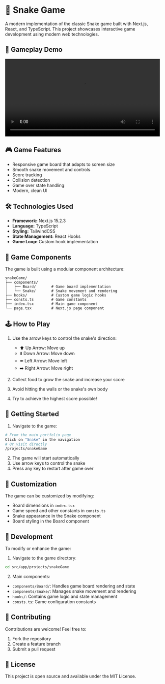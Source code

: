 # 🐍 Snake Game

A modern implementation of the classic Snake game built with Next.js, React, and TypeScript. This project showcases interactive game development using modern web technologies.

## 🎥 Gameplay Demo

<video width="100%" controls>
  <source src="./assets/video/snake.mov" type="video/quicktime">
  Your browser does not support the video tag.
</video>

## 🎮 Game Features

- Responsive game board that adapts to screen size
- Smooth snake movement and controls
- Score tracking
- Collision detection
- Game over state handling
- Modern, clean UI

## 🛠️ Technologies Used

- **Framework:** Next.js 15.2.3
- **Language:** TypeScript
- **Styling:** TailwindCSS
- **State Management:** React Hooks
- **Game Loop:** Custom hook implementation

## 🎯 Game Components

The game is built using a modular component architecture:

```
snakeGame/
├── components/
│   ├── Board/       # Game board implementation
│   └── Snake/       # Snake movement and rendering
├── hooks/           # Custom game logic hooks
├── consts.ts        # Game constants
├── index.tsx        # Main game component
└── page.tsx         # Next.js page component
```

## 🕹️ How to Play

1. Use the arrow keys to control the snake's direction:
   - ⬆️ Up Arrow: Move up
   - ⬇️ Down Arrow: Move down
   - ⬅️ Left Arrow: Move left
   - ➡️ Right Arrow: Move right

2. Collect food to grow the snake and increase your score
3. Avoid hitting the walls or the snake's own body
4. Try to achieve the highest score possible!

## 🚀 Getting Started

1. Navigate to the game:
```bash
# From the main portfolio page
Click on "Snake" in the navigation
# Or visit directly
/projects/snakeGame
```

2. The game will start automatically
3. Use arrow keys to control the snake
4. Press any key to restart after game over

## 🎨 Customization

The game can be customized by modifying:
- Board dimensions in `index.tsx`
- Game speed and other constants in `consts.ts`
- Snake appearance in the Snake component
- Board styling in the Board component

## 🔧 Development

To modify or enhance the game:

1. Navigate to the game directory:
```bash
cd src/app/projects/snakeGame
```

2. Main components:
- `components/Board/`: Handles game board rendering and state
- `components/Snake/`: Manages snake movement and rendering
- `hooks/`: Contains game logic and state management
- `consts.ts`: Game configuration constants

## 🤝 Contributing

Contributions are welcome! Feel free to:
1. Fork the repository
2. Create a feature branch
3. Submit a pull request

## 📝 License

This project is open source and available under the MIT License.
